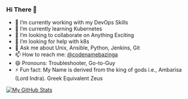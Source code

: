 ### Hi There 👋



- 🔭 I’m currently working with my DevOps Skills
- 🌱 I’m currently learning Kubernetes
- 👯 I’m looking to collaborate on Anything Exciting
- 🤔 I’m looking for help with k8s
- 💬 Ask me about Unix, Ansible, Python, Jenkins, Git
- 📫 How to reach me: [@codenamebazinga](https://twitter.com/codenamebazinga)
- 😄 Pronouns: Troubleshooter, Go-to-Guy
- ⚡ Fun fact: My Name is derived from the king of gods i.e., Ambarisa (Lord Indra). Greek Equivalent Zeus


[![My GitHub Stats](https://github-readme-stats.vercel.app/api/?username=Amrish-Sharma&count_private=true&theme=tokyonight&showicons=true)]()
